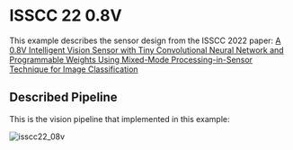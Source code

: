 # ISSCC 22 0.8V

This example describes the sensor design from the ISSCC 2022 paper: [A 0.8V Intelligent Vision Sensor with Tiny Convolutional Neural Network and Programmable Weights Using Mixed-Mode Processing-in-Sensor Technique for Image Classification](https://ieeexplore.ieee.org/document/9731675)

## Described Pipeline

This is the vision pipeline that implemented in this example:

![isscc22_08v](https://user-images.githubusercontent.com/21286132/221304421-c999f0f5-76d3-4c43-886d-b81c1571e638.png)
